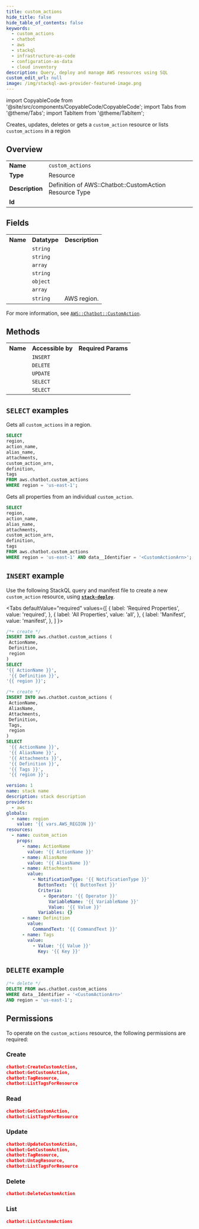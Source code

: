 ```yaml
---
title: custom_actions
hide_title: false
hide_table_of_contents: false
keywords:
  - custom_actions
  - chatbot
  - aws
  - stackql
  - infrastructure-as-code
  - configuration-as-data
  - cloud inventory
description: Query, deploy and manage AWS resources using SQL
custom_edit_url: null
image: /img/stackql-aws-provider-featured-image.png
---
```


import CopyableCode from '@site/src/components/CopyableCode/CopyableCode';
import Tabs from '@theme/Tabs';
import TabItem from '@theme/TabItem';

Creates, updates, deletes or gets a <code>custom_action</code> resource or lists <code>custom_actions</code> in a region

## Overview
<table>
<tbody>
<tr><td><b>Name</b></td><td><code>custom_actions</code></td></tr>
<tr><td><b>Type</b></td><td>Resource</td></tr>
<tr><td><b>Description</b></td><td>Definition of AWS::Chatbot::CustomAction Resource Type</td></tr>
<tr><td><b>Id</b></td><td><CopyableCode code="aws.chatbot.custom_actions" /></td></tr>
</tbody>
</table>

## Fields
<table>
<tbody>
<tr><th>Name</th><th>Datatype</th><th>Description</th></tr><tr><td><CopyableCode code="action_name" /></td><td><code>string</code></td><td></td></tr>
<tr><td><CopyableCode code="alias_name" /></td><td><code>string</code></td><td></td></tr>
<tr><td><CopyableCode code="attachments" /></td><td><code>array</code></td><td></td></tr>
<tr><td><CopyableCode code="custom_action_arn" /></td><td><code>string</code></td><td></td></tr>
<tr><td><CopyableCode code="definition" /></td><td><code>object</code></td><td></td></tr>
<tr><td><CopyableCode code="tags" /></td><td><code>array</code></td><td></td></tr>
<tr><td><CopyableCode code="region" /></td><td><code>string</code></td><td>AWS region.</td></tr>
</tbody>
</table>

For more information, see <a href="https://docs.aws.amazon.com/AWSCloudFormation/latest/UserGuide/aws-resource-chatbot-customaction.html"><code>AWS::Chatbot::CustomAction</code></a>.

## Methods

<table>
<tbody>
  <tr>
    <th>Name</th>
    <th>Accessible by</th>
    <th>Required Params</th>
  </tr>
  <tr>
    <td><CopyableCode code="create_resource" /></td>
    <td><code>INSERT</code></td>
    <td><CopyableCode code="ActionName, Definition, region" /></td>
  </tr>
  <tr>
    <td><CopyableCode code="delete_resource" /></td>
    <td><code>DELETE</code></td>
    <td><CopyableCode code="data__Identifier, region" /></td>
  </tr>
  <tr>
    <td><CopyableCode code="update_resource" /></td>
    <td><code>UPDATE</code></td>
    <td><CopyableCode code="data__Identifier, data__PatchDocument, region" /></td>
  </tr>
  <tr>
    <td><CopyableCode code="list_resources" /></td>
    <td><code>SELECT</code></td>
    <td><CopyableCode code="region" /></td>
  </tr>
  <tr>
    <td><CopyableCode code="get_resource" /></td>
    <td><code>SELECT</code></td>
    <td><CopyableCode code="data__Identifier, region" /></td>
  </tr>
</tbody>
</table>

## `SELECT` examples
Gets all <code>custom_actions</code> in a region.
```sql
SELECT
region,
action_name,
alias_name,
attachments,
custom_action_arn,
definition,
tags
FROM aws.chatbot.custom_actions
WHERE region = 'us-east-1';
```
Gets all properties from an individual <code>custom_action</code>.
```sql
SELECT
region,
action_name,
alias_name,
attachments,
custom_action_arn,
definition,
tags
FROM aws.chatbot.custom_actions
WHERE region = 'us-east-1' AND data__Identifier = '<CustomActionArn>';
```

## `INSERT` example

Use the following StackQL query and manifest file to create a new <code>custom_action</code> resource, using [__`stack-deploy`__](https://pypi.org/project/stack-deploy/).

<Tabs
    defaultValue="required"
    values={[
      { label: 'Required Properties', value: 'required', },
      { label: 'All Properties', value: 'all', },
      { label: 'Manifest', value: 'manifest', },
    ]
}>
<TabItem value="required">

```sql
/*+ create */
INSERT INTO aws.chatbot.custom_actions (
 ActionName,
 Definition,
 region
)
SELECT 
'{{ ActionName }}',
 '{{ Definition }}',
'{{ region }}';
```
</TabItem>
<TabItem value="all">

```sql
/*+ create */
INSERT INTO aws.chatbot.custom_actions (
 ActionName,
 AliasName,
 Attachments,
 Definition,
 Tags,
 region
)
SELECT 
 '{{ ActionName }}',
 '{{ AliasName }}',
 '{{ Attachments }}',
 '{{ Definition }}',
 '{{ Tags }}',
 '{{ region }}';
```
</TabItem>
<TabItem value="manifest">

```yaml
version: 1
name: stack name
description: stack description
providers:
  - aws
globals:
  - name: region
    value: '{{ vars.AWS_REGION }}'
resources:
  - name: custom_action
    props:
      - name: ActionName
        value: '{{ ActionName }}'
      - name: AliasName
        value: '{{ AliasName }}'
      - name: Attachments
        value:
          - NotificationType: '{{ NotificationType }}'
            ButtonText: '{{ ButtonText }}'
            Criteria:
              - Operator: '{{ Operator }}'
                VariableName: '{{ VariableName }}'
                Value: '{{ Value }}'
            Variables: {}
      - name: Definition
        value:
          CommandText: '{{ CommandText }}'
      - name: Tags
        value:
          - Value: '{{ Value }}'
            Key: '{{ Key }}'

```
</TabItem>
</Tabs>

## `DELETE` example

```sql
/*+ delete */
DELETE FROM aws.chatbot.custom_actions
WHERE data__Identifier = '<CustomActionArn>'
AND region = 'us-east-1';
```

## Permissions

To operate on the <code>custom_actions</code> resource, the following permissions are required:

### Create
```json
chatbot:CreateCustomAction,
chatbot:GetCustomAction,
chatbot:TagResource,
chatbot:ListTagsForResource
```

### Read
```json
chatbot:GetCustomAction,
chatbot:ListTagsForResource
```

### Update
```json
chatbot:UpdateCustomAction,
chatbot:GetCustomAction,
chatbot:TagResource,
chatbot:UntagResource,
chatbot:ListTagsForResource
```

### Delete
```json
chatbot:DeleteCustomAction
```

### List
```json
chatbot:ListCustomActions
```
